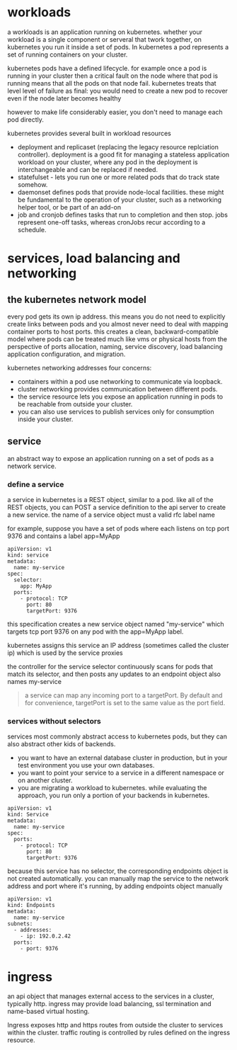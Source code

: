 # workloads

a workloads is an application running on kubernetes. whether your workload is a single component or serveral that twork together, on kubernetes you run it inside a set of pods. In kubernetes a pod represents a set of running containers on your cluster.

kubernetes pods have a defined lifecycle. for example once a pod is running in your cluster then a critical fault on the node where that pod is running means that all the pods on that node fail. kubernetes treats that level level of failure as final: you would need to create a new pod to recover even if the node later becomes healthy

however to make life considerably easier, you don't need to manage each pod directly.

kubernetes provides several built in workload resources

- deployment and replicaset (replacing the legacy resource replciation controller). deployment is a good fit for managing a stateless application workload on your cluster, where any pod in the deployment is interchangeable and can be replaced if needed.
- statefulset - lets you run one or more related pods that do track state somehow.
- daemonset defines pods that provide node-local facilities. these might be fundamental to the operation of your cluster, such as a networking helper tool, or be part of an add-on
- job and cronjob defines tasks that run to completion and then stop. jobs represent one-off tasks, whereas cronJobs recur according to a schedule.

# services, load balancing and networking

## the kubernetes network model

every pod gets its own ip address. this means you do not need to explicitly create links between pods and you almost never need to deal with mapping container ports to host ports.
this creates a clean, backward-compatible model where pods can be treated much like vms or physical hosts from the perspective of ports allocation, naming, service discovery, load balancing application configuration, and migration.

kubernetes networking addresses four concerns:

- containers within a pod use networking to communicate via loopback.
- cluster networking provides communication between different pods.
- the service resource lets you expose an application running in pods to be reachable from outside your cluster.
- you can also use services to publish services only for consumption inside your cluster.

## service

an abstract way to expose an application running on a set of pods as a network service.

### define a service

a service in kubernetes is a REST object, similar to a pod. like all of the REST objects, you can POST a service definition to the api server to create a new service. the name of a service object must a valid rfc label name

for example, suppose you have a set of pods where each listens on tcp port 9376 and contains a label app=MyApp

```
apiVersion: v1
kind: service
metadata:
  name: my-service
spec:
  selector:
    app: MyApp
  ports:
    - protocol: TCP
      port: 80
      targetPort: 9376
```

this specification creates a new service object named "my-service" which targets tcp port 9376 on any pod with the app=MyApp label.

kubernetes assigns this service an IP address (sometimes called the cluster ip) which is used by the service proxies

the controller for the service selector continuously scans for pods that match its selector, and then posts any updates to an endpoint object also names my-service

> a service can map any incoming port to a targetPort. By default and for convenience, targetPort is set to the same value as the port field.

### services without selectors

services most commonly abstract access to kubernetes pods, but they can also abstract other kids of backends.

- you want to have an external database cluster in production, but in your test environment you use your own databases.
- you want to point your service to a service in a different namespace or on another cluster.
- you are migrating a workload to kubernetes. while evaluating the approach, you run only a portion of your backends in kubernetes.

```
apiVersion: v1
kind: Service
metadata:
  name: my-service
spec:
  ports:
    - protocol: TCP
      port: 80
      targetPort: 9376
```

because this service has no selector, the corresponding endpoints object is not created automatically. you can manually map the service to the network address and port where it's running, by adding endpoints object manually

```
apiVersion: v1
kind: Endpoints
metadata:
  name: my-service
subnets:
  - addresses:
    - ip: 192.0.2.42
  ports:
    - port: 9376
```

# ingress

an api object that manages external access to the services in a cluster, typically http. ingress may provide load balancing, ssl termination and name-based virtual hosting.

Ingress exposes http and https routes from outside the cluster to services within the cluster. traffic routing is controlled by rules defined on the ingress resource.
